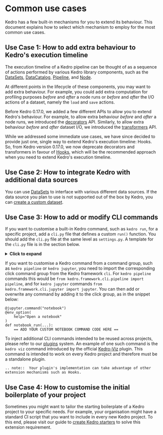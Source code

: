 # Common use cases

Kedro has a few built-in mechanisms for you to extend its behaviour. This document explains how to select which mechanism to employ for the most common use cases.

## Use Case 1: How to add extra behaviour to Kedro's execution timeline

The execution timeline of a Kedro pipeline can be thought of as a sequence of actions performed by various Kedro library components, such as the [DataSets](/kedro.extras.datasets), [DataCatalog](/kedro.io.DataCatalog), [Pipeline](/kedro.pipeline.Pipeline), and [Node](/kedro.pipeline.node.Node).

At different points in the lifecycle of these components, you may want to add extra behaviour. For example, you could add extra computation for profiling purposes _before_ and _after_ a node runs or _before_ and _after_ the I/O actions of a dataset, namely the `load` and `save` actions.

Before Kedro 0.17.0, we added a few different APIs to allow you to extend Kedro's behaviour. For example, to allow extra behaviour _before_ and _after_ a node runs, we introduced the [decorators](07_decorators.md) API. Similarly, to allow extra behaviour _before_ and _after_ dataset I/O, we introduced the [transformers](06_transformers.md) API.

While we addressed some immediate use cases, we have since decided to provide just one, single way to extend Kedro's execution timeline: Hooks. So, from Kedro version 0.17.0, we now deprecate decorators and transformers in favour of [Hooks](./02_hooks.md), which will be the recommended approach when you need to extend Kedro's execution timeline.

## Use Case 2: How to integrate Kedro with additional data sources

You can use [DataSets](/kedro.extras.datasets) to interface with various different data sources. If the data source you plan to use is not supported out of the box by Kedro, you can [create a custom dataset](03_custom_datasets.md).

## Use Case 3: How to add or modify CLI commands

If you want to customise a built-in Kedro command, such as `kedro run`, for a specific project, add a `cli.py` file that defines a custom `run()` function. You should add the `cli.py` file at the same level as `settings.py`. A template for the `cli.py` file is in the section below.

<details>
<summary><b>Click to expand</b></summary>

```
"""Command line tools for manipulating a Kedro project.
Intended to be invoked via `kedro`."""
import click
from kedro.framework.cli.utils import (
    _config_file_callback,
    _reformat_load_versions,
    _split_params,
    env_option,
    split_string, CONTEXT_SETTINGS,
)

from kedro.framework.cli.project import (
    FROM_INPUTS_HELP, TO_OUTPUTS_HELP, FROM_NODES_HELP, TO_NODES_HELP, NODE_ARG_HELP,
    RUNNER_ARG_HELP, PARALLEL_ARG_HELP, ASYNC_ARG_HELP, TAG_ARG_HELP, LOAD_VERSION_HELP,
    PIPELINE_ARG_HELP, CONFIG_FILE_HELP, PARAMS_ARG_HELP
)


@click.group(context_settings=CONTEXT_SETTINGS, name=__file__)
def cli():
    """Command line tools for manipulating a Kedro project."""


@cli.command()
@click.option(
    "--from-inputs", type=str, default="", help=FROM_INPUTS_HELP, callback=split_string
)
@click.option(
    "--to-outputs", type=str, default="", help=TO_OUTPUTS_HELP, callback=split_string
)
@click.option(
    "--from-nodes", type=str, default="", help=FROM_NODES_HELP, callback=split_string
)
@click.option(
    "--to-nodes", type=str, default="", help=TO_NODES_HELP, callback=split_string
)
@click.option("--node", "-n", "node_names", type=str, multiple=True, help=NODE_ARG_HELP)
@click.option(
    "--runner", "-r", type=str, default=None, multiple=False, help=RUNNER_ARG_HELP
)
@click.option("--parallel", "-p", is_flag=True, multiple=False, help=PARALLEL_ARG_HELP)
@click.option("--async", "is_async", is_flag=True, multiple=False, help=ASYNC_ARG_HELP)
@env_option
@click.option("--tag", "-t", type=str, multiple=True, help=TAG_ARG_HELP)
@click.option(
    "--load-version",
    "-lv",
    type=str,
    multiple=True,
    help=LOAD_VERSION_HELP,
    callback=_reformat_load_versions,
)
@click.option("--pipeline", type=str, default=None, help=PIPELINE_ARG_HELP)
@click.option(
    "--config",
    "-c",
    type=click.Path(exists=True, dir_okay=False, resolve_path=True),
    help=CONFIG_FILE_HELP,
    callback=_config_file_callback,
)
@click.option(
    "--params", type=str, default="", help=PARAMS_ARG_HELP, callback=_split_params
)
def run(
    tag,
    env,
    parallel,
    runner,
    is_async,
    node_names,
    to_nodes,
    from_nodes,
    from_inputs,
    to_outputs,
    load_version,
    pipeline,
    config,
    params,
):
    """Run the pipeline."""

    == ADD YOUR CUSTOM RUN COMMAND CODE HERE ==

```
</details>

If you want to customise a Kedro command from a command group, such as `kedro pipeline` or `kedro jupyter`, you need to import the corresponding click command group from the Kedro framework `cli`. For `kedro pipeline` commands this would be `from kedro.framework.cli.pipeline import pipeline`, and for `kedro jupyter` commands `from kedro.framework.cli.jupyter import jupyter`.
You can then add or overwrite any command by adding it to the click group, as in the snippet below:
```
@jupyter.command("notebook")
@env_option(
    help="Open a notebook"
)
def notebook_run(...):
    == ADD YOUR CUSTOM NOTEBOOK COMMAND CODE HERE ==
```

To inject additional CLI commands intended to be reused across projects, please refer to our [plugins](./04_plugins.md) system. An example of one such command is the `kedro viz` command introduced by the official [Kedro-Viz](https://github.com/quantumblacklabs/kedro-viz) plugin. This command is intended to work on every Kedro project and therefore must be a standalone plugin.

```eval_rst
.. note::  Your plugin's implementation can take advantage of other extension mechanisms such as Hooks.
```

## Use Case 4: How to customise the initial boilerplate of your project

Sometimes you might want to tailor the starting boilerplate of a Kedro project to your specific needs. For example, your organisation might have a standard CI script that you want to include in every new Kedro project. To this end, please visit our guide to [create Kedro starters](./05_create_kedro_starters.md) to solve this extension requirement.
